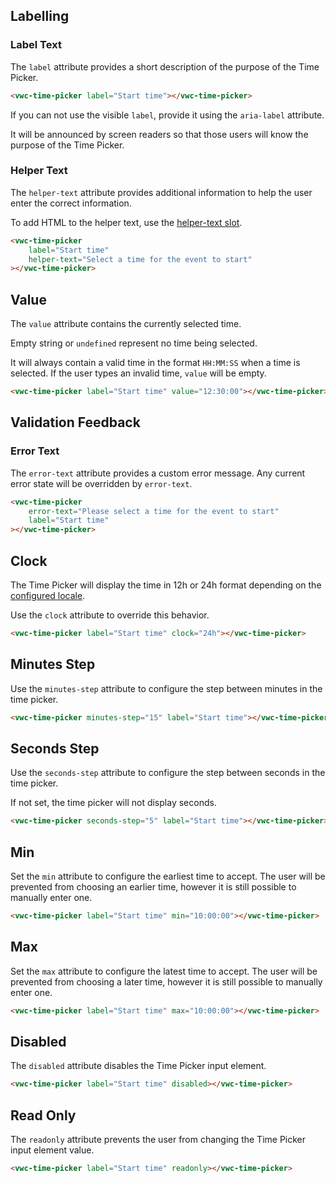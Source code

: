 ## Labelling

### Label Text

The `label` attribute provides a short description of the purpose of the Time Picker.

```html preview 360px
<vwc-time-picker label="Start time"></vwc-time-picker>
```

<vwc-note connotation="information" icon="info-line" headline="Accessibility note">
	<p>If you can not use the visible <code>label</code>, provide it using the <code>aria-label</code> attribute.</p>
	<p>It will be announced by screen readers so that those users will know the purpose of the Time Picker.</p>
</vwc-note>

### Helper Text

The `helper-text` attribute provides additional information to help the user enter the correct information.

To add HTML to the helper text, use the [helper-text slot](/components/time-picker/code/#helper-text-slot).

```html preview 360px
<vwc-time-picker
	label="Start time"
	helper-text="Select a time for the event to start"
></vwc-time-picker>
```

## Value

The `value` attribute contains the currently selected time.

Empty string or `undefined` represent no time being selected.

It will always contain a valid time in the format `HH:MM:SS` when a time is selected. If the user types an invalid time, `value` will be empty.

```html preview 360px
<vwc-time-picker label="Start time" value="12:30:00"></vwc-time-picker>
```

## Validation Feedback

### Error Text

The `error-text` attribute provides a custom error message. Any current error state will be overridden by `error-text`.

```html preview 360px
<vwc-time-picker
	error-text="Please select a time for the event to start"
	label="Start time"
></vwc-time-picker>
```

## Clock

The Time Picker will display the time in 12h or 24h format depending on the [configured locale](/components/time-picker/code/#locales).

Use the `clock` attribute to override this behavior.

```html preview 360px
<vwc-time-picker label="Start time" clock="24h"></vwc-time-picker>
```

## Minutes Step

Use the `minutes-step` attribute to configure the step between minutes in the time picker.

```html preview 360px
<vwc-time-picker minutes-step="15" label="Start time"></vwc-time-picker>
```

## Seconds Step

Use the `seconds-step` attribute to configure the step between seconds in the time picker.

<vwc-note icon="info-line" connotation="information">

If not set, the time picker will not display seconds.

</vwc-note>

```html preview 360px
<vwc-time-picker seconds-step="5" label="Start time"></vwc-time-picker>
```

## Min

Set the `min` attribute to configure the earliest time to accept. The user will be prevented from choosing an earlier time, however it is still possible to manually enter one.

```html preview 360px
<vwc-time-picker label="Start time" min="10:00:00"></vwc-time-picker>
```

## Max

Set the `max` attribute to configure the latest time to accept. The user will be prevented from choosing a later time, however it is still possible to manually enter one.

```html preview 360px
<vwc-time-picker label="Start time" max="10:00:00"></vwc-time-picker>
```

## Disabled

The `disabled` attribute disables the Time Picker input element.

```html preview
<vwc-time-picker label="Start time" disabled></vwc-time-picker>
```

## Read Only

The `readonly` attribute prevents the user from changing the Time Picker input element value.

```html preview
<vwc-time-picker label="Start time" readonly></vwc-time-picker>
```

